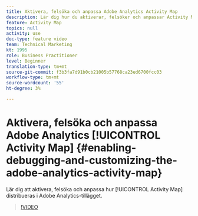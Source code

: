 ```yaml
---
title: Aktivera, felsöka och anpassa Adobe Analytics Activity Map
description: Lär dig hur du aktiverar, felsöker och anpassar Activity Map i Adobe Analytics-tillägget.
feature: Activity Map
topics: null
activity: use
doc-type: feature video
team: Technical Marketing
kt: 1995
role: Business Practitioner
level: Beginner
translation-type: tm+mt
source-git-commit: f3b3fa7d91b0cb21005b57768ca23ed6700fcc03
workflow-type: tm+mt
source-wordcount: '55'
ht-degree: 3%

---
```



# Aktivera, felsöka och anpassa Adobe Analytics [!UICONTROL Activity Map] {#enabling-debugging-and-customizing-the-adobe-analytics-activity-map}

Lär dig att aktivera, felsöka och anpassa hur [!UICONTROL Activity Map] distribueras i Adobe Analytics-tillägget.

>[!VIDEO](https://video.tv.adobe.com/v/25878?quality=12)
